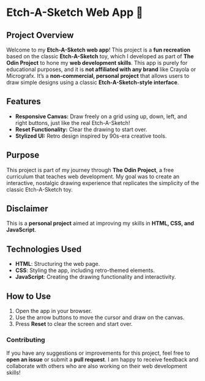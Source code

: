 # Etch-A-Sketch Web App 🎨

## Project Overview

Welcome to my **Etch-A-Sketch web app**! This project is a **fun recreation** based on the classic **Etch-A-Sketch** toy, which I developed as part of **The Odin Project** to hone my **web development skills**. This app is purely for educational purposes, and it is **not affiliated with any brand** like Crayola or Micrografx. It’s a **non-commercial, personal project** that allows users to draw simple designs using a classic **Etch-A-Sketch-style interface**.

## Features

- **Responsive Canvas:** Draw freely on a grid using up, down, left, and right buttons, just like the real Etch-A-Sketch!
- **Reset Functionality:** Clear the drawing to start over.
- **Stylized UI:** Retro design inspired by 90s-era creative tools.

## Purpose

This project is part of my journey through **The Odin Project**, a free curriculum that teaches web development. My goal was to create an interactive, nostalgic drawing experience that replicates the simplicity of the classic Etch-A-Sketch toy.

## Disclaimer

This is a **personal project** aimed at improving my skills in **HTML, CSS, and JavaScript**.

## Technologies Used

- **HTML**: Structuring the web page.
- **CSS**: Styling the app, including retro-themed elements.
- **JavaScript**: Creating the drawing functionality and interactivity.

## How to Use

1. Open the app in your browser.
2. Use the arrow buttons to move the cursor and draw on the canvas.
3. Press **Reset** to clear the screen and start over.

### **Contributing**

If you have any suggestions or improvements for this project, feel free to **open an issue** or submit a **pull request**. I am happy to receive feedback and collaborate with others who are also working on their web development skills!

